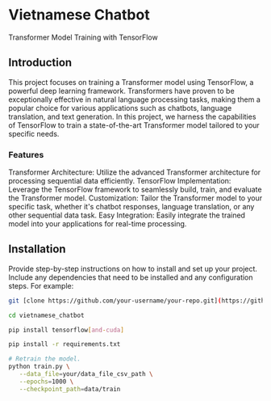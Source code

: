 # Vietnamese Chatbot

Transformer Model Training with TensorFlow

## Introduction
This project focuses on training a Transformer model using TensorFlow, a powerful deep learning framework. Transformers have proven to be exceptionally effective in natural language processing tasks, making them a popular choice for various applications such as chatbots, language translation, and text generation. In this project, we harness the capabilities of TensorFlow to train a state-of-the-art Transformer model tailored to your specific needs.

### Features
Transformer Architecture: Utilize the advanced Transformer architecture for processing sequential data efficiently.
TensorFlow Implementation: Leverage the TensorFlow framework to seamlessly build, train, and evaluate the Transformer model.
Customization: Tailor the Transformer model to your specific task, whether it's chatbot responses, language translation, or any other sequential data task.
Easy Integration: Easily integrate the trained model into your applications for real-time processing.
## Installation

Provide step-by-step instructions on how to install and set up your project. Include any dependencies that need to be installed and any configuration steps. For example:

```bash
git [clone https://github.com/your-username/your-repo.git](https://github.com/blak-tran/vietnamese_chatbot_research.git)https://github.com/blak-tran/vietnamese_chatbot_research.git

cd vietnamese_chatbot

pip install tensorflow[and-cuda]

pip install -r requirements.txt

# Retrain the model.
python train.py \
   --data_file=your/data_file_csv_path \
   --epochs=1000 \
   --checkpoint_path=data/train